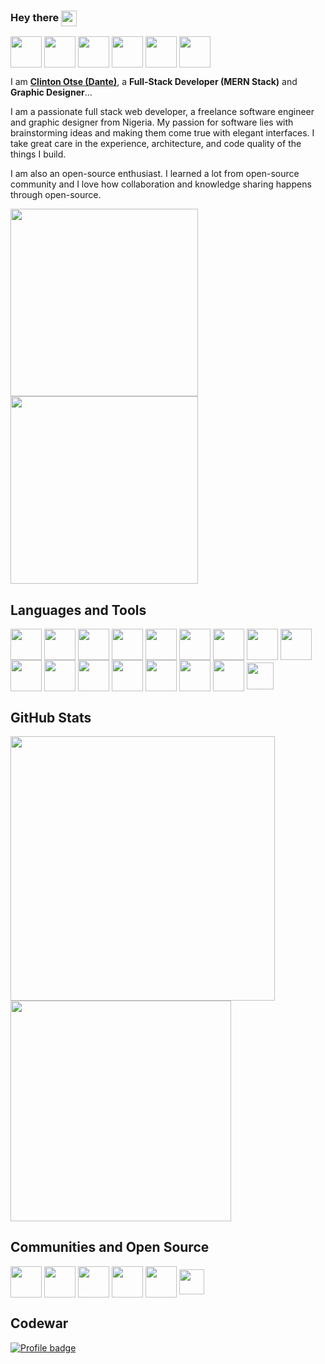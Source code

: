 ### Hey there  <a href="#"><img align="center" src="https://camo.githubusercontent.com/e8e7b06ecf583bc040eb60e44eb5b8e0ecc5421320a92929ce21522dbc34c891/68747470733a2f2f6d656469612e67697068792e636f6d2f6d656469612f6876524a434c467a6361737252346961377a2f67697068792e676966" height="25" /></a>

<a href="http://linkedin.com/in/clinton-otse" target="blank"><img align="center" src="https://user-images.githubusercontent.com/85023604/157476096-0d5699b9-090a-457d-bbe8-1e8a5c112970.png" height="50" /></a>
<a href="https://www.twitter.com/dhantey_ud" target="blank"><img align="center" src="https://user-images.githubusercontent.com/85023604/157476716-0e608e77-af83-4af8-b060-4092ad097f7b.png" height="50" /></a>
<a href="https://www.instagram.com/dhantey_ud" target="blank"><img align="center" src="https://user-images.githubusercontent.com/85023604/157477213-2753a189-cd75-474a-a056-fbff2b10342b.png" height="50" /></a>
<a href="https://www.facebook.com/clinton.sketch" target="blank"><img align="center" src="https://user-images.githubusercontent.com/85023604/157484743-29888cfb-5b9c-4658-ad46-e120603cc8b4.png" height="50" /></a>
<a href="https://wa.me/2348110211311" target="blank"><img align="center" src="https://user-images.githubusercontent.com/85023604/157491644-f1f78839-e484-426d-a35e-3a8134204a4e.png" height="50" /></a>
<a href="https://mail.google.com/mail/u/0/#inbox?compose=CSkGSFfhvnxLQSKQLXJxSWkflNWtMTQLnnBmmHLwnMwSfcgKDwmCkwVVCtcBWBXFBqDskJJCHMDCwxCvcvFfkqtnHLlVLdHGknKkmXvBgJqBZHszTqJsvNCcchxKXvhBMzznvwHgwzvTxPqvgzNGltTJhQLsSmjHLbW" target="blank"><img align="center" src="https://user-images.githubusercontent.com/85023604/157508804-c5a84f3d-3bde-4425-99a7-9e5b5f415ee3.png" height="50" /></a>

I am **<a href="https://clinton-otse.netlify.app" target="blank">Clinton Otse (Dante)</a>**, a **Full-Stack Developer (MERN Stack)** and **Graphic Designer**...

I am a passionate full stack web developer, a freelance software engineer and graphic designer from Nigeria. My passion for software lies with brainstorming ideas and making them come true with elegant interfaces. I take great care in the experience, architecture, and code quality of the things I build.

I am also an open-source enthusiast. I learned a lot from open-source community and I love how collaboration and knowledge sharing happens through open-source.

<a href="#" target="blank"><img align="center" src="https://user-images.githubusercontent.com/85023604/157433094-eb0799cc-41dd-4cfe-bb9a-49335956e5c7.gif" height="300" /></a>
<a href="#" target="blank"><img align="center" src="https://user-images.githubusercontent.com/85023604/157438650-91c731f4-68c0-4338-a8f7-4854562d77a9.JPEG" height="300" /></a>

## Languages and Tools
<a href="#" target="blank"><img align="center" src="https://user-images.githubusercontent.com/85023604/157501509-d3049689-3641-4b76-acb9-784835c55347.png" height="50" /></a>
<a href="#" target="blank"><img align="center" src="https://user-images.githubusercontent.com/85023604/157501677-417262ab-41a7-4ee1-8e62-5b9ed4c92507.png" height="50" /></a>
<a href="#" target="blank"><img align="center" src="https://user-images.githubusercontent.com/85023604/157501861-bf7de013-76fb-476c-aecf-0092d309c1bd.png" height="50" /></a>
<a href="#" target="blank"><img align="center" src="https://user-images.githubusercontent.com/85023604/157502200-f960d658-d6d4-4326-87dc-b14113ef9949.png" height="50" /></a>
<a href="#" target="blank"><img align="center" src="https://user-images.githubusercontent.com/85023604/157502117-f093c52d-ffb1-4ed3-a8af-70018907396f.png" height="50" /></a>
<a href="#" target="blank"><img align="center" src="https://user-images.githubusercontent.com/85023604/157502146-8e6280cf-a076-40e2-b02c-9cf5d95cb762.png" height="50" /></a>
<a href="#" target="blank"><img align="center" src="https://user-images.githubusercontent.com/85023604/165631645-5f7f4140-4111-4feb-b6f4-616b19ff48c7.png" height="50" /></a>
<a href="#" target="blank"><img align="center" src="https://user-images.githubusercontent.com/85023604/165631662-99e01c89-9bd8-4521-a475-ab71d27e1c3c.png" height="50" /></a>
<a href="#" target="blank"><img align="center" src="https://user-images.githubusercontent.com/85023604/160307063-32712317-c632-44e9-bb64-7a9c57a17feb.png" height="50" /></a>
<a href="#" target="blank"><img align="center" src="https://user-images.githubusercontent.com/85023604/160307071-e03ecb03-1f18-4d4c-9e3c-2e69a587499b.svg" height="50" /></a>
<a href="#" target="blank"><img align="center" src="https://user-images.githubusercontent.com/85023604/157503378-2741d497-b8cc-4973-8233-9f822f548a01.png" height="50" /></a>
<a href="#" target="blank"><img align="center" src="https://user-images.githubusercontent.com/85023604/157503402-ad714a94-3934-4e76-8c49-e5ba50f341f8.png" height="50" /></a>
<a href="#" target="blank"><img align="center" src="https://user-images.githubusercontent.com/85023604/157503938-7741176c-690d-46e2-8388-64d055a2f13b.png" height="50" /></a>
<a href="#" target="blank"><img align="center" src="https://user-images.githubusercontent.com/85023604/157503957-77cf882c-62a1-4004-bafe-bd0070fc0b45.png" height="50" /></a>
<a href="#" target="blank"><img align="center" src="https://user-images.githubusercontent.com/85023604/157506774-3d9beeac-9b9a-4721-89a6-9e13f7695d07.png" height="50" /></a>
<a href="#" target="blank"><img align="center" src="https://user-images.githubusercontent.com/85023604/157506787-6411d8b7-83c1-4bf6-ae67-6e94bca47d1e.png" height="50" /></a>
<a href="#" target="blank"><img align="center" src="https://user-images.githubusercontent.com/85023604/157507345-75fae6fe-b285-4080-b3f5-ec6f2a5da599.png" height="43" /></a>

## GitHub Stats
<img src="https://github-readme-stats.vercel.app/api?username=DhanteyUD&show_icons=true&theme=nord" width="423"> <img src="https://github-readme-stats.vercel.app/api/top-langs/?username=DhanteyUD&theme=nord&layout=compact" width="353">

## Communities and Open Source
<a href="https://stackoverflow.com/users/16576847/dhanteyud" target="blank"><img align="center" src="https://user-images.githubusercontent.com/85023604/157509241-24a91e0a-37ac-46d2-adb6-8f7cc67e6299.png" height="50" /></a>
<a href="#" target="blank"><img align="center" src="https://user-images.githubusercontent.com/85023604/157510215-442ee47d-b5f0-4178-9784-7301e5c42df4.png" height="50" /></a>
<a href="#" target="blank"><img align="center" src="https://user-images.githubusercontent.com/85023604/157510282-7265cb61-35b6-4cd0-a18a-034218b85dd8.png" height="50" /></a>
<a href="#" target="blank"><img align="center" src="https://user-images.githubusercontent.com/85023604/157510388-880bd3d4-4cc5-4ef5-a1bc-adf7dc878e3f.png" height="50" /></a>
<a href="https://codepen.io/Clinton_Otse" target="blank"><img align="center" src="https://user-images.githubusercontent.com/85023604/157511464-5c238237-5d0a-4716-9540-dba6285598bf.png" height="50" /></a>
<a href="https://www.codewars.com/users/DhanteyUD" target="blank"><img align="center" src="https://user-images.githubusercontent.com/85023604/157512436-e3645ec4-ca59-494b-99aa-98d417a129b0.svg" height="40" /></a>

## Codewar
[![Profile badge](https://www.codewars.com/users/DhanteyUD/badges/large)](https://www.codewars.com/users/DhanteyUD)
